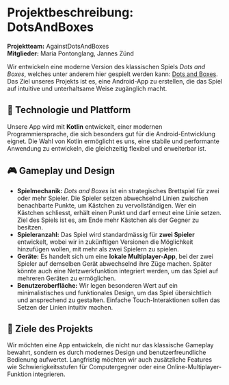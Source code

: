 # Projektbeschreibung: DotsAndBoxes

**Projektteam:** AgainstDotsAndBoxes  
**Mitglieder:** Maria Pontonglang, Jannes Zünd

Wir entwickeln eine moderne Version des klassischen Spiels *Dots and Boxes*, welches unter anderem hier gespielt werden kann: [Dots and Boxes](https://dotsandboxes.org). Das Ziel unseres Projekts ist es, eine Android-App zu erstellen, die das Spiel auf intuitive und unterhaltsame Weise zugänglich macht.

## 🤖 Technologie und Plattform  
Unsere App wird mit **Kotlin** entwickelt, einer modernen Programmiersprache, die sich besonders gut für die Android-Entwicklung eignet. Die Wahl von Kotlin ermöglicht es uns, eine stabile und performante Anwendung zu entwickeln, die gleichzeitig flexibel und erweiterbar ist.

## 🎮 Gameplay und Design  
- **Spielmechanik:** *Dots and Boxes* ist ein strategisches Brettspiel für zwei oder mehr Spieler. Die Spieler setzen abwechselnd Linien zwischen benachbarte Punkte, um Kästchen zu vervollständigen. Wer ein Kästchen schliesst, erhält einen Punkt und darf erneut eine Linie setzen. Ziel des Spiels ist es, am Ende mehr Kästchen als der Gegner zu besitzen.
- **Spieleranzahl:** Das Spiel wird standardmässig für **zwei Spieler** entwickelt, wobei wir in zukünftigen Versionen die Möglichkeit hinzufügen wollen, mit mehr als zwei Spielern zu spielen.
- **Geräte:** Es handelt sich um eine **lokale Multiplayer-App**, bei der zwei Spieler auf demselben Gerät abwechselnd ihre Züge machen. Später könnte auch eine Netzwerkfunktion integriert werden, um das Spiel auf mehreren Geräten zu ermöglichen.
- **Benutzeroberfläche:** Wir legen besonderen Wert auf ein minimalistisches und funktionales Design, um das Spiel übersichtlich und ansprechend zu gestalten. Einfache Touch-Interaktionen sollen das Setzen der Linien intuitiv machen.

## 🎯 Ziele des Projekts  
Wir möchten eine App entwickeln, die nicht nur das klassische Gameplay bewahrt, sondern es durch modernes Design und benutzerfreundliche Bedienung aufwertet. Langfristig möchten wir auch zusätzliche Features wie Schwierigkeitsstufen für Computergegner oder eine Online-Multiplayer-Funktion integrieren.
